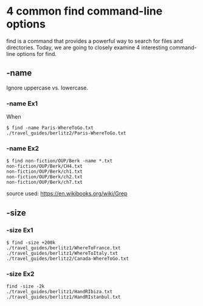 # 4 common find command-line options

find is a command that provides a powerful way to search for files and directories.
Today, we are going to closely examine 4 interesting command-line options for find.

## -name
Ignore uppercase vs. lowercase.

### -name Ex1
When 
```
$ find -name Paris-WhereToGo.txt
./travel_guides/berlitz2/Paris-WhereToGo.txt
```

### -name Ex2
```
$ find non-fiction/OUP/Berk -name *.txt
non-fiction/OUP/Berk/CH4.txt
non-fiction/OUP/Berk/ch1.txt
non-fiction/OUP/Berk/ch2.txt
non-fiction/OUP/Berk/ch7.txt
```

source used: https://en.wikibooks.org/wiki/Grep



## -size

### -size Ex1

```
$ find -size +200k
./travel_guides/berlitz1/WhereToFrance.txt
./travel_guides/berlitz1/WhereToItaly.txt
./travel_guides/berlitz2/Canada-WhereToGo.txt
```

### -size Ex2 
```
find -size -2k
./travel_guides/berlitz1/HandRIbiza.txt
./travel_guides/berlitz1/HandRIstanbul.txt
```

